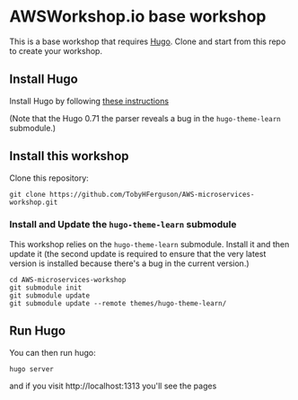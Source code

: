 

# AWSWorkshop.io base workshop 

This is a base workshop that requires [Hugo](https://gohugo.io/).  Clone and start from this repo to create your workshop.

## Install Hugo
Install Hugo by following [these instructions](https://gohugo.io/getting-started/installing/)

(Note that the Hugo 0.71 the parser reveals a bug in the `hugo-theme-learn` submodule.)

## Install this workshop
Clone this repository:

```
git clone https://github.com/TobyHFerguson/AWS-microservices-workshop.git
```
### Install and Update the `hugo-theme-learn` submodule
This workshop relies on the `hugo-theme-learn` submodule. Install it and then update it (the second update is required to ensure that the very latest version is installed because there's a bug in the current version.)
```
cd AWS-microservices-workshop
git submodule init
git submodule update
git submodule update --remote themes/hugo-theme-learn/
```

## Run Hugo

You can then run hugo:
```
hugo server
```
and if you visit http://localhost:1313 you'll see the pages

